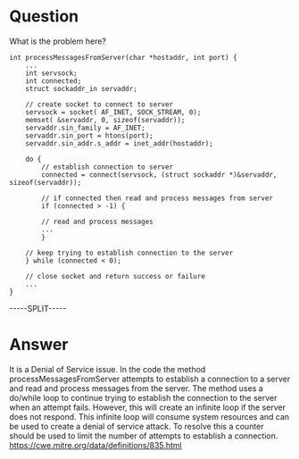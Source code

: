 # Question
 
What is the problem here?
 
```
int processMessagesFromServer(char *hostaddr, int port) {
	...
	int servsock;
	int connected;
	struct sockaddr_in servaddr;

	// create socket to connect to server
	servsock = socket( AF_INET, SOCK_STREAM, 0);
	memset( &servaddr, 0, sizeof(servaddr));
	servaddr.sin_family = AF_INET;
	servaddr.sin_port = htons(port);
	servaddr.sin_addr.s_addr = inet_addr(hostaddr);

	do {
		// establish connection to server
		connected = connect(servsock, (struct sockaddr *)&servaddr, sizeof(servaddr));

		// if connected then read and process messages from server
		if (connected > -1) {

		// read and process messages
		...
		}

	// keep trying to establish connection to the server
	} while (connected < 0);

	// close socket and return success or failure
	...
}
```
 
-----SPLIT-----
 
# Answer

It is a Denial of Service issue. In the code the method processMessagesFromServer attempts to establish a connection to a server and read and process messages from the server. The method uses a do/while loop to continue trying to establish the connection to the server when an attempt fails. However, this will create an infinite loop if the server does not respond. This infinite loop will consume system resources and can be used to create a denial of service attack. To resolve this a counter should be used to limit the number of attempts to establish a connection. https://cwe.mitre.org/data/definitions/835.html